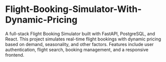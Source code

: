 # Flight-Booking-Simulator-With-Dynamic-Pricing
A full-stack Flight Booking Simulator built with FastAPI, PostgreSQL, and React. This project simulates real-time flight bookings with dynamic pricing based on demand, seasonality, and other factors. Features include user authentication, flight search, booking management, and a responsive frontend.
